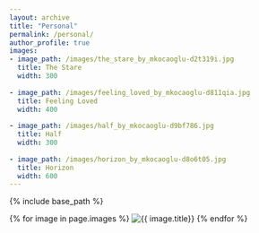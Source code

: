 ```yaml
---
layout: archive
title: "Personal"
permalink: /personal/
author_profile: true
images:
- image_path: /images/the_stare_by_mkocaoglu-d2t319i.jpg
  title: The Stare
  width: 300
  
- image_path: /images/feeling_loved_by_mkocaoglu-d811qia.jpg
  title: Feeling Loved
  width: 400
  
- image_path: /images/half_by_mkocaoglu-d9bf786.jpg
  title: Half
  width: 300
  
- image_path: /images/horizon_by_mkocaoglu-d8o6t05.jpg
  title: Horizon
  width: 600
---
```


{% include base_path %}

<p float="left">
    {% for image in page.images %}
    <img src="{{ image.image_path }}" alt="{{ image.title}}" width="{{ image.width}}"/>
  {% endfor %}
</p>
